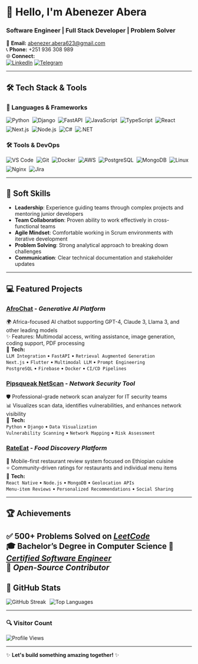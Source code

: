 # 👋 Hello, I'm **Abenezer Abera**  
### **Software Engineer | Full Stack Developer | Problem Solver**  

📧 **Email:** [abenezer.abera623@gmail.com](mailto:abenezer.abera623@gmail.com)  
📞 **Phone:** +251 936 308 989  
🌐 **Connect:**  
[![LinkedIn](https://img.shields.io/badge/LinkedIn-0A66C2?style=for-the-badge&logo=linkedin&logoColor=white)](https://www.linkedin.com/in/abenezer-abera7/) 
[![Telegram](https://img.shields.io/badge/Telegram-26A5E4?style=for-the-badge&logo=telegram&logoColor=white)](https://t.me/Beny623)

---

## **🛠️ Tech Stack & Tools**  

### **📌 Languages & Frameworks**  

<div style="display: flex; flex-wrap: wrap; gap: 8px;">
  <img src="https://img.shields.io/badge/Python-3776AB?style=for-the-badge&logo=python&logoColor=white" alt="Python">
  <img src="https://img.shields.io/badge/Django-092E20?style=for-the-badge&logo=django&logoColor=white" alt="Django">
  <img src="https://img.shields.io/badge/FastAPI-009688?style=for-the-badge&logo=fastapi&logoColor=white" alt="FastAPI">
  <img src="https://img.shields.io/badge/JavaScript-F7DF1E?style=for-the-badge&logo=javascript&logoColor=black" alt="JavaScript">
  <img src="https://img.shields.io/badge/TypeScript-3178C6?style=for-the-badge&logo=typescript&logoColor=white" alt="TypeScript">
  <img src="https://img.shields.io/badge/React-61DAFB?style=for-the-badge&logo=react&logoColor=black" alt="React">
  <img src="https://img.shields.io/badge/Next.js-000000?style=for-the-badge&logo=nextdotjs&logoColor=white" alt="Next.js">
  <img src="https://img.shields.io/badge/Node.js-339933?style=for-the-badge&logo=nodedotjs&logoColor=white" alt="Node.js">
  <img src="https://img.shields.io/badge/C%23-239120?style=for-the-badge&logo=c-sharp&logoColor=white" alt="C#">
  <img src="https://img.shields.io/badge/.NET-5C2D91?style=for-the-badge&logo=dotnet&logoColor=white" alt=".NET">
</div>

### **🛠️ Tools & DevOps**  

<div style="display: flex; flex-wrap: wrap; gap: 8px;">
  <img src="https://img.shields.io/badge/VS_Code-007ACC?style=for-the-badge&logo=visual-studio-code&logoColor=white" alt="VS Code">
  <img src="https://img.shields.io/badge/Git-F05032?style=for-the-badge&logo=git&logoColor=white" alt="Git">
  <img src="https://img.shields.io/badge/Docker-2496ED?style=for-the-badge&logo=docker&logoColor=white" alt="Docker">
  <img src="https://img.shields.io/badge/AWS-232F3E?style=for-the-badge&logo=amazon-aws&logoColor=white" alt="AWS">
  <img src="https://img.shields.io/badge/PostgreSQL-4169E1?style=for-the-badge&logo=postgresql&logoColor=white" alt="PostgreSQL">
  <img src="https://img.shields.io/badge/MongoDB-47A248?style=for-the-badge&logo=mongodb&logoColor=white" alt="MongoDB">
  <img src="https://img.shields.io/badge/Linux-FCC624?style=for-the-badge&logo=linux&logoColor=black" alt="Linux">
  <img src="https://img.shields.io/badge/Nginx-009639?style=for-the-badge&logo=nginx&logoColor=white" alt="Nginx">
  <img src="https://img.shields.io/badge/Jira-0052CC?style=for-the-badge&logo=jira&logoColor=white" alt="Jira">
</div>

---

## **🌟 Soft Skills**  

- **Leadership**: Experience guiding teams through complex projects and mentoring junior developers  
- **Team Collaboration**: Proven ability to work effectively in cross-functional teams  
- **Agile Mindset**: Comfortable working in Scrum environments with iterative development  
- **Problem Solving**: Strong analytical approach to breaking down challenges  
- **Communication**: Clear technical documentation and stakeholder updates  

---

## **💻 Featured Projects**  

### [AfroChat](https://afrochat.app/application/chat/home) - _Generative AI Platform_  
🌍 Africa-focused AI chatbot supporting GPT-4, Claude 3, Llama 3, and other leading models  
✨ Features: Multimodal access, writing assistance, image generation, coding support, PDF processing  
🔧 **Tech:**  
`LLM Integration` • `FastAPI` • `Retrieval Augmented Generation`  
`Next.js` • `Flutter` • `Multimodal LLM` • `Prompt Engineering`  
`PostgreSQL` • `Firebase` • `Docker` • `CI/CD Pipelines`  

### [Pipsqueak NetScan](https://app.pipsqueaknetscan.com/) - _Network Security Tool_  
🛡️ Professional-grade network scan analyzer for IT security teams  
📊 Visualizes scan data, identifies vulnerabilities, and enhances network visibility  
🔧 **Tech:**  
`Python` • `Django` • `Data Visualization`  
`Vulnerability Scanning` • `Network Mapping` • `Risk Assessment`  

### [RateEat](https://rateeat.app/en) - _Food Discovery Platform_  
🍴 Mobile-first restaurant review system focused on Ethiopian cuisine  
⭐ Community-driven ratings for restaurants and individual menu items  
🔧 **Tech:**  
`React Native` • `Node.js` • `MongoDB` • `Geolocation APIs`  
`Menu-item Reviews` • `Personalized Recommendations` • `Social Sharing`  

---

## **🏆 Achievements**  

✅ 500+ Problems Solved on ***[LeetCode](https://leetcode.com/u/Beny623/)***  
🎓 Bachelor’s Degree in Computer Science
📜 ***[Certified Software Engineer](https://savanna.alxafrica.com/certificates/93zXrxEHhM)***  
🚀 ***Open-Source Contributor***  
---


## **🚀 GitHub Stats**  

<div style="display: flex; flex-wrap: wrap; gap: 10px;">
  <img src="https://streak-stats.demolab.com?user=AbenezerAbera7&theme=prussian&hide_border=true" alt="GitHub Streak">
  <img src="https://github-readme-stats.vercel.app/api/top-langs/?username=AbenezerAbera7&layout=compact&theme=prussian&hide_border=true" alt="Top Languages">
</div>

---

### **🔍 Visitor Count**  

![Profile Views](https://komarev.com/ghpvc/?username=AbenezerAbera7&color=blue&style=flat-square)  

---

✨ **Let's build something amazing together!** ✨
